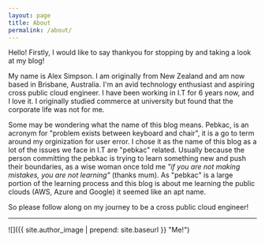 ```yaml
---
layout: page
title: About
permalink: /about/
---
```


Hello! Firstly, I would like to say thankyou for stopping by and taking a look at my blog!

My name is Alex Simpson. I am originally from New Zealand and am now based in Brisbane, Australia. I'm an avid technology enthusiast and aspiring cross public cloud engineer. I have been working in I.T for 6 years now, and I love it. I originally studied commerce at university but found that the corporate life was not for me.  

Some may be wondering what the name of this blog means. Pebkac, is an acronym for "problem exists between keyboard and chair", it is a go to term around my orginization for user error. I chose it as the name of this blog as a lot of the issues we face in I.T are "pebkac" related. Usually because the person committing the pebkac is trying to learn something new and push their boundaries, as a wise woman once told me _"if you are not making mistakes, you are not learning"_ (thanks mum). As "pebkac" is a large portion of the learning process and this blog is about me learning the public clouds (AWS, Azure and Google) it seemed like an apt name.

So please follow along on my journey to be a cross public cloud engineer!

------------------

![]({{ site.author_image | prepend: site.baseurl }} "Me!")

<!--
My name is Alex Simpson, im an avid technology enthusiast and aspiring cross-cloud engineer. I have been working in I.T now for 6 years, starting as most of us do in a call center. From there I moved on to our companys microsoft team and them to our companys virtualisation team where I have been dealing mostly with Vmware for the last 3 years. About one year ago I got bored, bored with my work and bored with VMware on prem tech, so I started to branch out  

I am originaly from New Zealand and am now based out of Brisbane Australia. I say "originally from New Zealand" as I left the country when I was 3 months old, and spent the better part of 9 years in Saudi Arabia, as my dad moved there for work. I feel this start to life granted me a unique outlook and I am ever so appreciative of it.


A medium inspired Jekyll blog theme. The basic idea came from the Ghost theme 
[Readium 2.0](http://www.svenread.com/readium-ghost-theme/). I use mediator on my own blog [The Base](blog.base68.com).

You can **download** the theme here:
[https://github.com/dirkfabisch/mediator](https://github.com/dirkfabisch/mediator) 

You can find out more info about customizing your Jekyll theme, as well as basic Jekyll usage documentation at [jekyllrb.com](http://jekyllrb.com/)

You can find the source code for the Jekyll new theme at: [github.com/jglovier/jekyll-new](https://github.com/jglovier/jekyll-new)

You can find the source code for Jekyll at [github.com/jekyll/jekyll](https://github.com/jekyll/jekyll)

-->
